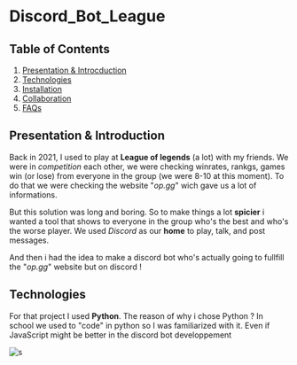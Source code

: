 # Discord_Bot_League

## Table of Contents
1. [Presentation & Introcduction](#presentation--introduction)
2. [Technologies](#technologies)
3. [Installation](#installation)
4. [Collaboration](#collaboration)
5. [FAQs](#faqs)

## Presentation & Introduction

Back in 2021, I used to play at **League of legends** (a lot) with my friends. We were in *competition* each other, we were checking winrates, rankgs, games win (or lose) from everyone in the group (we were 8-10 at this moment). To do that we were checking the website "_op.gg_" wich gave us a lot of informations.

But this solution was long and boring. So to make things a lot __spicier__ i wanted a tool that shows to everyone in the group who's the best and who's the worse player. We used _Discord_ as our **home** to play, talk, and post messages. 

And then i had the idea to make a discord bot who's actually going to fullfill the "_op.gg_" website but on discord !

## Technologies

For that project I used **Python**. The reason of why i chose Python ? In school we used to "code" in python so I was familiarized with it. Even if JavaScript might be better in the discord bot developpement

![s](https://i.ibb.co/5n6dPVg/03c249fdd3d59a28abcf6bb032c030a3cb8316de-128.jpg)
